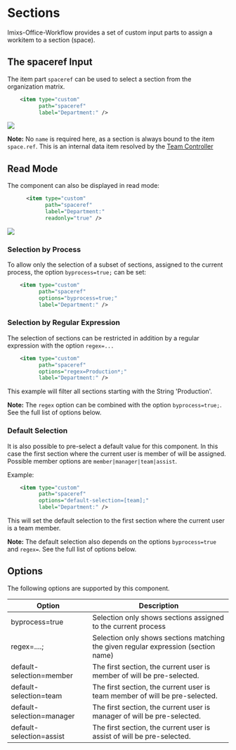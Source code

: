 # Sections

Imixs-Office-Workflow provides a set of custom input parts to assign a workitem to a section (space). 


## The spaceref Input

The item part `spaceref` can be used to select a section from the organization matrix. 

```xml
    <item type="custom"
          path="spaceref"
          label="Department:" />
```

<img class="screenshot" src="spaceref-01.png" />

**Note:** No `name` is required here, as a section is always bound to the item `space.ref`. This is an internal data item resolved by the [Team Controller](../teams/teams.html)

## Read Mode

The component can also be displayed in read mode:

```xml
      <item type="custom" 
            path="spaceref"  
            label="Department:" 
            readonly="true" />
```

<img class="screenshot" src="spaceref-02.png" />

### Selection by Process

To allow only the selection of a subset of sections, assigned to the current process, the option `byprocess=true;` can be set:

```xml
    <item type="custom"
          path="spaceref"
          options="byprocess=true;"
          label="Department:" />
```

### Selection by Regular Expression

The selection of sections can be restricted in addition by a regular expression with the option `regex=...`


```xml
    <item type="custom"
          path="spaceref"
          options="regex=Production*;"
          label="Department:" />
```

This example will filter all sections starting with the String 'Production'.

**Note:** The `regex` option can be combined with the option `byprocess=true;`.  See the full list of options below.

### Default Selection

It is also possible to pre-select a default value for this component. In this case the first section where the current user is member of will be assigned. Possible member options are `member|manager|team|assist`. 

 Example:

```xml
    <item type="custom"
          path="spaceref"
          options="default-selection=[team];"
          label="Department:" />
```

This will set the default selection to the first section where the current user is a team member.


**Note:** The default selection also depends on the options `byprocess=true` and `regex=`.  See the full list of options below.


## Options

The following options are supported by this component.


| Option                    | Description                                                                                 |
| ------------------------- | ------------------------------------------------------------------------------------------- |
| byprocess=true            | Selection only shows sections assigned to the current  process                 |
| regex=....;               | Selection only shows sections  matching the given regular expression  (section name)          |
| default-selection=member  | The first section, the current user is member of will be pre-selected.  |
| default-selection=team    | The first section, the current user is team member of will be pre-selected.  |
| default-selection=manager | The first section, the current user is manager of will be pre-selected.   |
| default-selection=assist  | The first section, the current user is assist of will be pre-selected.   |
